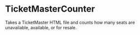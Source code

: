 # TicketMasterCounter
Takes a TicketMaster HTML file and counts how many seats are unavailable, available, or for resale.
